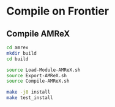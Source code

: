 # Compile on Frontier

## Compile AMReX

```bash
cd amrex
mkdir build
cd build

source Load-Module-AMReX.sh
source Export-AMReX.sh
source Compile-AMReX.sh

make -j8 install
make test_install
```
